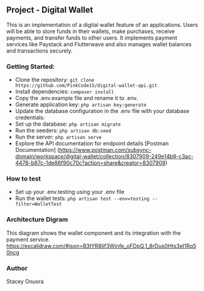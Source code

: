 
## Project - Digital Wallet

This is an implementation of a digital wallet feature of an applications. Users
will be able to store funds in their wallets, make purchases, receive payments, and transfer
funds to other users. It implements payment services like Paystack and Flutterwave and also manages 
wallet balances and transactions securely.


### Getting Started:
- Clone the repository: `git clone https://github.com/PinkCode15/digital-wallet-api.git`
- Install dependencies: `composer install`
- Copy the .env.example file and rename it to .env.
- Generate application key: `php artisan key:generate`
- Update the database configuration in the .env file with your database credentials:
- Set up the database: `php artisan migrate`
- Run the seeders: `php artisan db:seed`
- Run the server: `php artisan serve`
- Explore the API documentation for endpoint details [Postman Documentation] (https://www.postman.com/subsync-domain/workspace/digital-wallet/collection/8307909-249e14b9-c3ac-4478-b87c-1de86f90c70c?action=share&creator=8307909)

### How to test
- Set up your .env.testing using your .env file
- Run the wallet tests: `php artisan test --env=testing --filter=WalletTest`

### Architecture Digram
This diagram shows the wallet component and its integration with the payment service.
https://excalidraw.com/#json=B3tYR8ljf3Winfe_oFDpQ,1_8rDus0Hts3eI1Rq50ncg


### Author
Stacey Onuora

